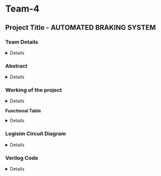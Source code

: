 # Team-4

## Project Title - AUTOMATED BRAKING SYSTEM

### Team Details
<details>

Semester : 3rd Sem B.tech CSE

Section - S2

Member 1. Bhagwat Poorva Milind  
221CS212
bhagwatpoorvamilind.221cs212@nitk.edu.in 
 

Member 2. Preetha Sarkar
221CS236 
preethasarkar.221cs236@nitk.edu.in 

 
Member 3. Reema Murthy 
221CS240 
reemamurthy.221cs240@nitk.edu.in 

</details>

### Abstract
<details>
An automatic emergency braking system is a safety feature installed in vehicles to mitigate collisions and prevent accidents. Clock pulse from sensor output is generated.
A tracking type ADC is used to convert the analogue output of the proximity sensor to a digital output.
4-bit up down counter is made using 4 JK Flip-Flops. The digital output of the ADC is used as input to the 4-bit counter to either count up or down to represent the changing speed of the vehicle.
The counter is updated based on the changing outputs of the ADC.
The logic for the braking system is implemented when the proximity sensor detects an obstacle.
</details>

### Working of the project
<details>
The proximity sensor detects how far an obstacle by giving an analog output in the voltage range 0-5V. 5V corresponds to obstacle being very near to our vehicle.
An ADC converter is integrated into the circuit which takes the analogue output of the proximity sensor and converts it to a digital signal.
Inside the ADC converter the following circuits are present:
1.Comparator
2.An up-down counter
3.A DAC 
4.S-R Latch
The S-R Latch of the ADC gives the final digital output.
This digital output is stored in memory by another SR Latch, which is connected to a counter.
The counter is used to calculate and modify the speed of the vehicle based on the output shown by the SR Latch. For example: If the proximity sensor gives an output of 5V, the ADC converts it to a binary number and the SR Latch stores this number. If the next output given by the proximity sensor is 4V the SR Latch uses the stored binary number and decides if speed should be increased or decreased.

 
![image](https://github.com/Poorvab2525/Team-4/assets/147530829/6c078a0b-bf9e-4935-9fa3-b5065fd57c22)

</details>

 <b>Functional Table</b>
<details>
   
   ![image](https://github.com/Poorvab2525/Team-4/assets/147530829/61980ec8-1db6-4162-9e9d-5e0247efba9a)

</details>

### Logisim Circuit Diagram

<details>

   ![image](https://github.com/Poorvab2525/Team-4/assets/147530829/30060ef5-7879-4276-b8fa-ede799848ec9)
</details>

### Verilog Code

<details>

         module 4-bit_up_down_counter (
             input wire clk,
             input wire rst,
             input wire up,
             input wire down,
             output reg [3:0] count
         );
             always @(posedge clk or posedge rst) begin
                 if (rst)
                     count <= 4'b0000;
                 else if (up)
                     count <= (count == 4'b1111) ? 4'b0000 : count + 1;
              else if (down)
                  count <= (count == 4'b0000) ? 4'b1111 : count - 1;
          end
       
         endmodule
      
      module 4-bit_tb_up_down_counter;
          reg clk, rst, up, down;
          wire [3:0] count;
       
          up_down_counter uut (
              .clk(clk),
              .rst(rst),
              .up(up),
              .down(down),
              .count(count)
          );
       
          initial begin
                    clk = 0;
                    rst = 1;
                    up = 0;
              down = 0;
              #10 rst = 0;
          end
       
          always begin
              #5 clk = ~clk;
          end
       
          initial begin
              $monitor("Time=%t, Count=%b", $time, count);
              #20 up = 1;
              #40 down = 1;
              #60 up = 0;
              #80 down = 0;
              #100 $finish;
          end
       
      endmodule

         module up_down_counter (
             input wire clk,
             input wire rst,
             input wire up,
             input wire down,
             output reg [3:0] count
         );
             always @(posedge clk or posedge rst) begin
                 if (rst)
                     count <= 4'b0000;
                 else if (up)
                     count <= (count == 4'b1111) ? 4'b0000 : count + 1;
                 else if (down)
                     count <= (count == 4'b0000) ? 4'b1111 : count - 1;
             end
         
         endmodule
         
         module updowncounter_testbench();
           reg clk, reset, up_down;
           wire [3:0] counter;
          
        up_down_counter dut (
          .clk(clk),
          .reset(reset),
          .up_down(up_down),
          .counter(counter)
        );
       
        initial begin 
          clk = 0;
          forever #5 clk = ~clk;
        end
       
        initial begin
          reset = 1;
          up_down = 0;
          #20;
          reset = 0;
          #200;
          up_down = 1;
        end
      endmodule      
      
</details>
      

